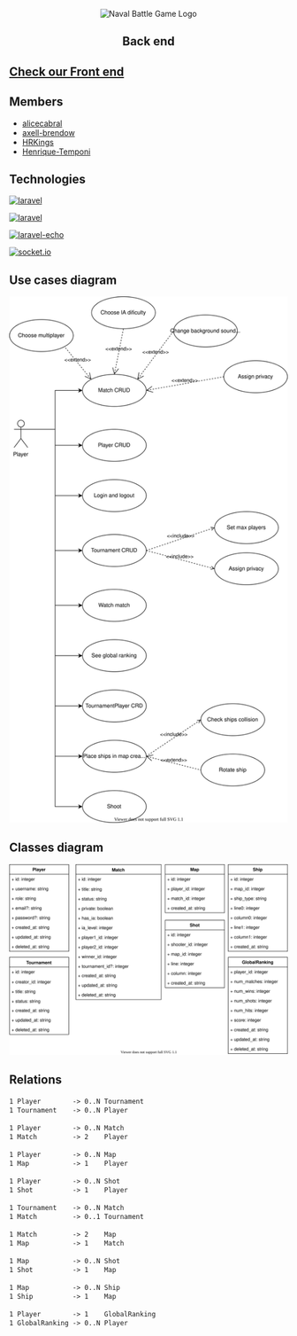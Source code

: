<p align="center">
<img alt="Naval Battle Game Logo" src="https://i.imgur.com/zvdHbWT.png" height="300px"/>
<h2 align="center"><strong align="center">Back end</strong></h2>
</p>

## [Check our Front end](https://github.com/alicecabral/naval-battle-game-frontend)

## Members

- [alicecabral](https://github.com/alicecabral)
- [axell-brendow](https://github.com/axell-brendow)
- [HRKings](https://github.com/HRKings)
- [Henrique-Temponi](https://github.com/Henrique-Temponi)

## Technologies

<a href="https://laravel.com/"><img alt="laravel" src="https://res.cloudinary.com/dtfbvvkyp/image/upload/v1566331377/laravel-logolockup-cmyk-red.svg" height="60px"></a>

<a href="https://github.com/tymondesigns/jwt-auth"><img alt="laravel" src="https://cloud.githubusercontent.com/assets/1801923/9915273/119b9350-5cae-11e5-850b-c941cac60b32.png" height="70px"></a>

<a href="https://github.com/laravel/echo"><img alt="laravel-echo" src="https://laravel.com/assets/img/components/logo-echo.svg" height="50px"></a>

<a href="https://laravel.com/docs/7.x/broadcasting"><img alt="socket.io" src="https://socket.io/css/images/logo.svg" height="50px"></a>

## Use cases diagram

![Use Cases Diagram](./nbg_use_cases_diagram.svg)

## Classes diagram

![Classes Diagram](./nbg_classes_diagram.svg)

## Relations

```
1 Player        -> 0..N Tournament
1 Tournament    -> 0..N Player

1 Player        -> 0..N Match
1 Match         -> 2    Player

1 Player        -> 0..N Map
1 Map           -> 1    Player

1 Player        -> 0..N Shot
1 Shot          -> 1    Player

1 Tournament    -> 0..N Match
1 Match         -> 0..1 Tournament

1 Match         -> 2    Map
1 Map           -> 1    Match

1 Map           -> 0..N Shot
1 Shot          -> 1    Map

1 Map           -> 0..N Ship
1 Ship          -> 1    Map

1 Player        -> 1    GlobalRanking
1 GlobalRanking -> 0..N Player
```
